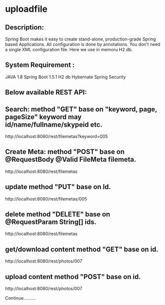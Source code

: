 # uploadfile

## Description:
Spring Boot makes it easy to create stand-alone, production-grade Spring based Applications. All configuration is done by annotations. You don’t need a single XML configuration file. Here we use in memoru H2 db.

## System Requirement :
JAVA 1.8 Spring Boot 1.5.1 H2 db Hybernate Spring Security

## Below available REST API:
## Search: method "GET" base on "keyword, page, pageSize" keyword may id/name/fullname/skypeid etc.
http://localhost:8080/rest/filemetas?keyword=005

## Create Meta: method "POST" base on @RequestBody @Valid FileMeta filemeta.
http://localhost:8080/rest/filemetas

## update method "PUT" base on Id.
http://localhost:8080/rest/filemetas/005

## delete method "DELETE" base on @RequestParam String[] ids.
http://localhost:8080/rest/filemetas

## get/download content method "GET" base on id.
http://localhost:8080/rest/photos/007

## upload content method "POST" base on id.
http://localhost:8080/rest/photos/007

Continue..........
